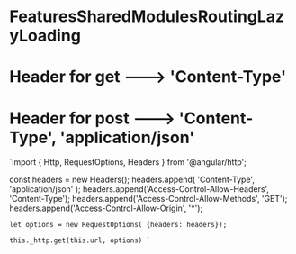 # FeaturesSharedModulesRoutingLazyLoading

# Header for get ---> 'Content-Type'
# Header for post --->  'Content-Type', 'application/json' 

`import { Http, RequestOptions, Headers } from '@angular/http';

const headers = new Headers();
headers.append( 'Content-Type', 'application/json' );
    headers.append('Access-Control-Allow-Headers', 'Content-Type');
    headers.append('Access-Control-Allow-Methods', 'GET');
    headers.append('Access-Control-Allow-Origin', '*');

    let options = new RequestOptions( {headers: headers});

    this._http.get(this.url, options) `
